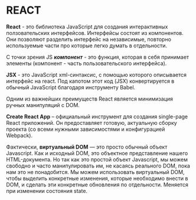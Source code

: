 # REACT

**React** - это библиотека JavaScript для создания интерактивных ползовательских интерфейсов.
Интерфейсы состоят из компонентов.
Они позволяют разделить интерфейс на независимые, повторно используемые части про которые легко думать в отдельности.

С точки зрения JS ***компонент*** - это функция, которая в себя принимает элементы (компонент - часть пользовательского интерфейса).

**JSX** - это JavaScript xml-синтаксис, с помощью которого описывается интерфейс на react.
Под капотом этот код (JSX) конвертируется в обычный JavaScript благодаря инструменту Babel.

Одним из важнейших преимуществ React является минимизация ручных манипуляций с DOM.

**Create React App** – официальный инструмент для создания single-page React приложений. 
Он предоставляет готовую, актуальную сборку проекта (со всеми нужными зависимостями и конфигурацией Webpack).

Фактически, **виртуальный DOM** — это просто обычный объект Javascript. 
Как и исходный DOM, это объектное представление нашего HTML-документа. 
Но так как это простой объект Javascript, мы можем свободно и часто манипулировать им, не касаясь реального DOM, пока нам это не понадобится.
Мы можем использовать виртуальный DOM, чтобы выделить конкретные изменения, которые необходимо внести в DOM, и сделать эти конкретные обновления по отдельности.
Меняется при изменении состояния state.
